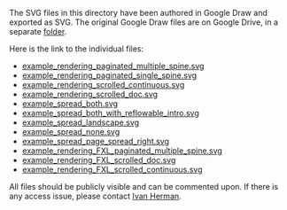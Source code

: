 The SVG files in this directory have been authored in Google Draw and exported as SVG. The original Google Draw files are on Google Drive, in a separate [folder](https://drive.google.com/drive/folders/1licUypywVSeVUw7CdPyPUhb2xiopVhjf?usp=sharing).

Here is the link to the individual files:

- [example_rendering_paginated_multiple_spine.svg](https://docs.google.com/drawings/d/1Dyuthmrs1n_oJsarNHzIW3zWlOCXVzga39h3Pu8z8jc/edit?usp=drive_link)
- [example_rendering_paginated_single_spine.svg](https://docs.google.com/drawings/d/1EVrXwbTn25xuTa_ckU-EcROlzsRA_Pnv5yknCqEwvQU/edit?usp=drive_link)
- [example_rendering_scrolled_continuous.svg](https://docs.google.com/drawings/d/1MMS-ZVG2igCTZ7-XRKgB6XLMSYVvrUqcfvpew9pzk0M/edit?usp=drive_link)
- [example_rendering_scrolled_doc.svg](https://docs.google.com/drawings/d/1ehVeyXnSzyF2ljrRkM2sQzCJMOP5gmrCnLuipagaTTU/edit?usp=drive_link)
- [example_spread_both.svg](https://docs.google.com/drawings/d/1GXZFudaf-lMFSA7Fai8agDy6-YEsAYNVB9QyLFMxeE4/edit?usp=drive_link)
- [example_spread_both_with_reflowable_intro.svg](https://docs.google.com/drawings/d/1n0gwX4L84rjtyV0FLc3Yv-tu6kCpyRQjo6aP8n3__vE/edit?usp=drive_link)
- [example_spread_landscape.svg](https://docs.google.com/drawings/d/1d1Q-pjutZFl09FSx-P5Hl_TswiiuW_jTX4lqv47PVfQ/edit?usp=drive_link)
- [example_spread_none.svg](https://docs.google.com/drawings/d/1uJVY_IkZwWiz3Tux3WfqStfA8cNTbF4jBzHFz84ir7A/edit?usp=drive_link)
- [example_spread_page_spread_right.svg](https://docs.google.com/drawings/d/1rTwzPcksrs0xPMQPIh3bAMkkt9zV9XUChzCJ2pWjnF8/edit?usp=drive_link)
- [example_rendering_FXL_paginated_multiple_spine.svg](https://docs.google.com/drawings/d/13vh7wpr11bddJ-HilCq04WnkaRbr_ixaAPzx2YN0wtI/edit?usp=sharing)
- [example_rendering_FXL_scrolled_doc.svg](https://docs.google.com/drawings/d/1QP_Iea9-_e60qqz1sbLfQ9AMEFRhCBi2qUMqYNJwjgg/edit?usp=sharing)
- [example_rendering_FXL_scrolled_continuous.svg](https://docs.google.com/drawings/d/1EE98CX1LuAQcTIXe5JMSahU-TwgWXeOmADppe5_48mc/edit?usp=sharing)




All files should be publicly visible and can be commented upon. If there is any access issue, please contact [Ivan Herman](ivan@w3.org).



